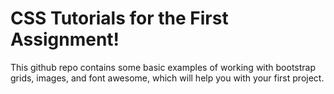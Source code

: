 # CSS Tutorials for the First Assignment!

This github repo contains some basic examples of working with bootstrap grids, images, and font awesome, which will help you with your first project.